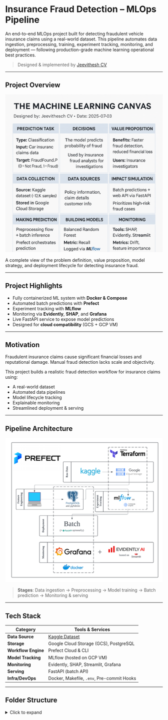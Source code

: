 # Insurance Fraud Detection – MLOps Pipeline

An end-to-end MLOps project built for detecting fraudulent vehicle insurance claims using a real-world dataset. This pipeline automates data ingestion, preprocessing, training, experiment tracking, monitoring, and deployment — following production-grade machine learning operational best practices.

> Designed & implemented by [Jeevithesh CV](https://github.com/JeevitheshCV)

---

## Project Overview

![MLOps Canvas](/project_info/mlops_canvas.png)

A complete view of the problem definition, value proposition, model strategy, and deployment lifecycle for detecting insurance fraud.

---

## Project Highlights

- Fully containerized ML system with **Docker & Compose**
- Automated batch predictions with **Prefect**
- Experiment tracking with **MLflow**
- Monitoring via **Evidently**, **SHAP**, and **Grafana**
- Live FastAPI service to expose model predictions
- Designed for **cloud compatibility** (GCS + GCP VM)

---

## Motivation

Fraudulent insurance claims cause significant financial losses and reputational damage. Manual fraud detection lacks scale and objectivity.

This project builds a realistic fraud detection workflow for insurance claims using:

- A real-world dataset
- Automated data pipelines
- Model lifecycle tracking
- Explainable monitoring
- Streamlined deployment & serving

---

## Pipeline Architecture

![Project Diagram](/project_info/project_diagram.png)

> **Stages**: Data ingestion → Preprocessing → Model training → Batch prediction → Monitoring & serving

---

## Tech Stack

| Category         | Tools & Services                                |
|------------------|--------------------------------------------------|
| **Data Source**   | [Kaggle Dataset](https://www.kaggle.com/datasets/shivamb/vehicle-claim-fraud-detection) |
| **Storage**       | Google Cloud Storage (GCS), PostgreSQL          |
| **Workflow Engine** | Prefect Cloud & CLI                          |
| **Model Tracking** | MLflow (hosted on GCP VM)                      |
| **Monitoring**    | Evidently, SHAP, Streamlit, Grafana             |
| **Serving**       | FastAPI (batch API)                             |
| **Infra/DevOps**  | Docker, Makefile, `.env`, Pre-commit Hooks      |

---

## Folder Structure

<details>
<summary>Click to expand</summary>

```bash
fraud-detection-mlops/
├── src/                     # Source code
│   ├── data/                # Preprocessing logic
│   ├── model/               # Batch prediction logic
│   └── api/                 # FastAPI service
│
├── orchestration/          # Prefect flows
├── notebooks/              # EDA, feature engineering
├── monitoring/             # SHAP images, Evidently HTMLs
├── mlflow/                 # Tracking configs & docs
├── postgres/               # SQL schema, commands
├── docker/                 # Dockerfiles, compose setup
├── config/                 # Environment variables
├── .devtools/              # Pre-commit, linting
├── project_info/           # Visuals & diagrams
├── Makefile
├── requirements.txt
└── README.md
